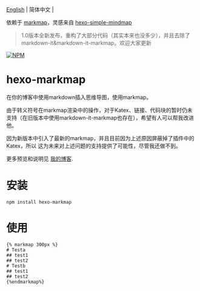 [English](https://github.com/MaxChang3/hexo-markmap/blob/main/README_EN.md)
| 简体中文 |

依赖于 [markmap](https://github.com/gera2ld/markmap)，灵感来自 [hexo-simple-mindmap](https://github.com/HunterXuan/hexo-simple-mindmap)

> 1.0版本全新发布，重构了大部分代码（其实本来也没多少），并且去除了markdown-it&markdown-it-markmap。欢迎大家更新

[![NPM](https://nodei.co/npm/hexo-markmap.png)](https://nodei.co/npm/hexo-markmap/)

# hexo-markmap
在你的博客中使用markdown插入思维导图，使用markmap。

由于转义符号在markmap渲染中的操作，对于Katex、链接、代码块的暂时仍未支持（在旧版本中使用markdown-it-markmap也存在），希望有人可以帮我改进他。

因为新版本中引入了最新的markmap，并且目前因为上述原因屏蔽掉了插件中的Katex，所以
这为未来对上述问题的支持提供了可能性，尽管我还做不到。

更多预览和说明见 [我的博客](https://zhangmaimai.com/2021/02/23/hexo-mindmap-plugin/).
# 安装
```
npm install hexo-markmap
```

# 使用
```
{% markmap 300px %}
# Testa
## test1
## test2
# Testb
## test1
## test2
{%endmarkmap%}
```